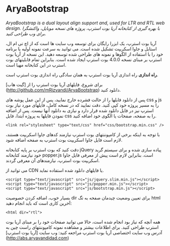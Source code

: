 # AryaBootstrap
*AryaBootstrap is a dual layout align support and, used for LTR and RTL web design.*
*با بهره گیری از کتابخانه آریا بوت استرپ، پروژه های نسخه موبایل، واکنشگرا برای وب طراحی کنید.*

آریا بوت استرپ، یک ابزرا رایگان برای توسعه وب سایت ها است که از اچ تی ام ال، استایل و جاوا اسکریپت تشکیل شده است. می توانید به سرعت نمونه اولیه یا برنامه خود را با استفاده از الگوها و نمونه های طراحی شده توسعه دهید. این نسخه از آریا بوت استرپ بر مبنای نسخه 4.0.0 بوت استرپ ایجاد شده است. بنابراین تمام قابلیتهای بوت استرپ در این کتابخانه مهیا است. 

**راه اندازی**
راه اندازی آریا بوت استرپ به همان سادگی راه اندازی بوت استرپ است.

برای شروع، فایلهای آریا بوت استرپ را از [گیت هاب] (http://github.com/mRizvandi/AryaBootstrap) دانلود کنید.

پس از دانلود فایلها را از حالت فشرده خارج نمایید، پس از این عمل پوشه های css و js را به مسیر پروژه خود کپی کنید.
دقت نمایید که در نسخه کامل، فایلهای مورد نیاز بوت استرپ نیز در فایل دانلود شده قرار دارد و نیازی به دانلود آنها نیست.
پس از اضافه نمودن فایلها به پروژه ابتدا، فایل css را به صفحه، صفحات یا الگوی خود اضافه کنید.

```
<link rel="stylesheet" type="text/css" href="css/bootstrap.min.css" /> 
```

با توجه به اینکه برخی از کامپوننتهای بوت استرپ نیازمند کدهای جاوا اسکریپت هستند، لازم است فایل جاوا اسکریپت بوت استرپ به صفحه اضافه شود.

دقت کنید که بوت استرپ بر پایه کتابخانه jQuery پیاده سازی شده و برای سیستم گرید خود نیازمند کتابخانه popper.js است. بنابراین لازم است پیش از معرفی فایل جاوا اسکریپت بوت استرپ، نیازمندهای آن معرفی گردند.

می توانید از CDN یا فایلهای دانلود شده استفاده نماید. 

```
<script type="text/javascript" src="js/jquery.slim.min.js"></script>
<script type="text/javascript" src="js/popper.min.js"></script>
<script type="text/javascript" src="js/bootstrap.min.js"></script>
```
بسیار خوب، اضافه کردن خصوصیت dir برای تعیین وضعیت چیدمان صفحه به تگ html آخرین کاری است که باید انجام دهید:

```
<html dir="rtl">
```

همه آنچه که نیاز بود انجام شده است، حالا می توانید صفحات خود را بر مبنای آریا بوت استرپ طراحی کنید. 
برای اطلاعات بیشتر و مشاهده نمونه کامپوننتهای راست چین به آدرس وب سایت اختصاصی آریا بوت استرپ مراجعه کنید:
وب سایت [آریا بوت استرپ] (http://abs.aryavandidad.com)